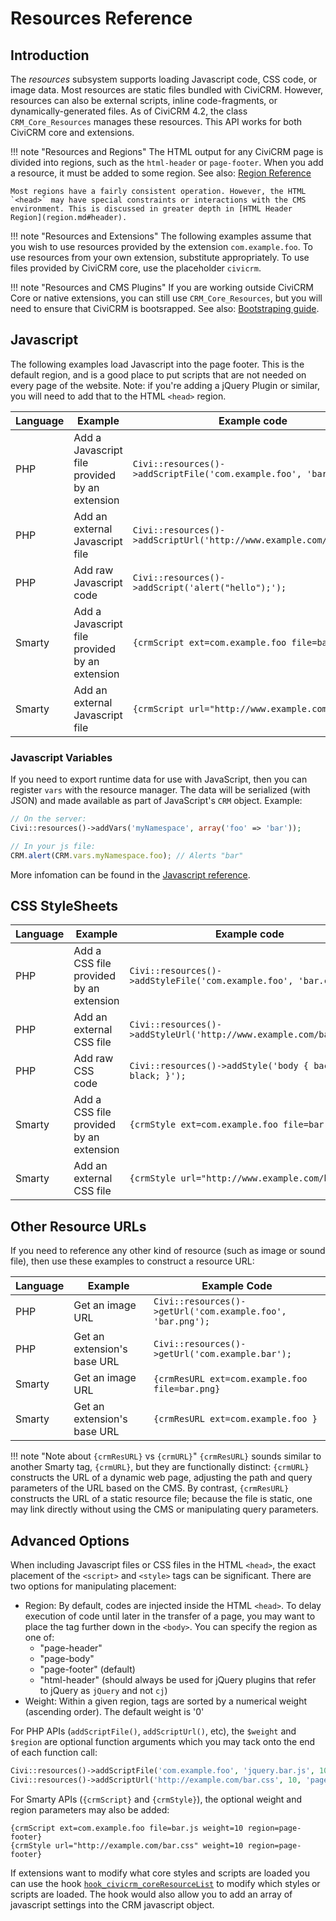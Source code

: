 # Resources Reference

## Introduction

The *resources* subsystem supports loading Javascript code, CSS code, or image data. Most resources are static files bundled with CiviCRM. However, resources can also be external scripts, inline code-fragments, or dynamically-generated files. As of CiviCRM 4.2, the class `CRM_Core_Resources` manages these resources. This API works for both CiviCRM core and extensions.

!!! note "Resources and Regions"
    The HTML output for any CiviCRM page is divided into regions, such as the `html-header` or `page-footer`. When you add a resource, it must be added to some region. See also: [Region Reference](region.md)

    Most regions have a fairly consistent operation. However, the HTML `<head>` may have special constraints or interactions with the CMS environment. This is discussed in greater depth in [HTML Header Region](region.md#header).

!!! note "Resources and Extensions"
    The following examples assume that you wish to use resources provided by the extension `com.example.foo`. To use resources from your own extension, substitute appropriately. To use files provided by CiviCRM core, use the placeholder `civicrm`.

!!! note "Resources and CMS Plugins"
    If you are working outside CiviCRM Core or native extensions, you can still use `CRM_Core_Resources`, but you will need to ensure that CiviCRM is bootsrapped. See also: [Bootstraping guide](bootstrap.md).

## Javascript

The following examples load Javascript into the page footer. This is the default region, and is a good place to put scripts that are not needed on every page of the website. Note: if you're adding a jQuery Plugin or similar, you will need to add that to the HTML `<head>` region.

Language | Example | Example code |
--- | --- | --- |
PHP | Add a Javascript file provided by an extension | `Civi::resources()->addScriptFile('com.example.foo', 'bar.js');` |
PHP | Add an external Javascript file | `Civi::resources()->addScriptUrl('http://www.example.com/bar.js');` |
PHP | Add raw Javascript code | `Civi::resources()->addScript('alert("hello");');` |
Smarty | Add a Javascript file provided by an extension | `{crmScript ext=com.example.foo file=bar.js}` |
Smarty | Add an external Javascript file | `{crmScript url="http://www.example.com/bar.js"}` |

### Javascript Variables

If you need to export runtime data for use with JavaScript, then you can register `vars` with the resource manager. The data will be serialized (with JSON) and made available as part of JavaScript's `CRM` object. Example:

```php
// On the server:
Civi::resources()->addVars('myNamespace', array('foo' => 'bar'));
```

```javascript
// In your js file:
CRM.alert(CRM.vars.myNamespace.foo); // Alerts "bar"
```

More infomation can be found in the [Javascript reference](../standards/javascript.md).

## CSS StyleSheets

Language | Example | Example code |
--- | --- | --- |
PHP | Add a CSS file provided by an extension | `Civi::resources()->addStyleFile('com.example.foo', 'bar.css');` |
PHP | Add an external CSS file | `Civi::resources()->addStyleUrl('http://www.example.com/bar.css');` |
PHP | Add raw CSS code | `Civi::resources()->addStyle('body { background: black; }');` |
Smarty | Add a CSS file provided by an extension | `{crmStyle ext=com.example.foo file=bar.css}` |
Smarty | Add an external CSS file | `{crmStyle url="http://www.example.com/bar.css"}` |

## Other Resource URLs

If you need to reference any other kind of resource (such as image or sound file), then use these examples to construct a resource URL:

| Language | Example | Example Code |
--- | --- | --- |
PHP | Get an image URL | `Civi::resources()->getUrl('com.example.foo', 'bar.png');` |
PHP | Get an extension's base URL | `Civi::resources()->getUrl('com.example.bar');` |
Smarty | Get an image URL | `{crmResURL ext=com.example.foo file=bar.png}` |
Smarty | Get an extension's base URL | `{crmResURL ext=com.example.foo }` |

!!! note "Note about `{crmResURL}` vs `{crmURL}`"
    `{crmResURL}` sounds similar to another Smarty tag, `{crmURL}`, but they are functionally distinct: `{crmURL}` constructs the URL of a dynamic web page, adjusting the path and query parameters of the URL based on the CMS. By contrast, `{crmResURL}` constructs the URL of a static resource file; because the file is static, one may link directly without using the CMS or manipulating query parameters.

## Advanced Options

When including Javascript files or CSS files in the HTML `<head>`, the exact placement of the `<script>` and `<style>` tags can be significant. There are two options for manipulating placement:

* Region: By default, codes are injected inside the HTML `<head>`. To delay execution of code until later in the transfer of a page, you may want to place the tag further down in the `<body>`. You can specify the region as one of:
    * "page-header"
    * "page-body"
    * "page-footer" (default)
    * "html-header" (should always be used for jQuery plugins that refer to jQuery as `jQuery` and not `cj`)
* Weight: Within a given region, tags are sorted by a numerical weight (ascending order). The default weight is '0'

For PHP APIs (`addScriptFile()`, `addScriptUrl()`, etc), the `$weight` and `$region` are optional function arguments which you may tack onto the end of each function call:

```php
Civi::resources()->addScriptFile('com.example.foo', 'jquery.bar.js', 10, 'html-header');
Civi::resources()->addScriptUrl('http://example.com/bar.css', 10, 'page-header');
```

For Smarty APIs (`{crmScript}` and `{crmStyle}`), the optional weight and region parameters may also be added:

```
{crmScript ext=com.example.foo file=bar.js weight=10 region=page-footer}
{crmStyle url="http://example.com/bar.css" weight=10 region=page-footer}
```

If extensions want to modify what core styles and scripts are loaded you can use the hook [`hook_civicrm_coreResourceList`](../hooks/hook_civicrm_coreResourceList.md) to modify which styles or scripts are loaded. The hook would also allow you to add an array of javascript settings into the CRM javascript object.
